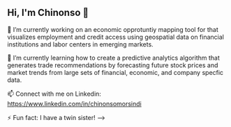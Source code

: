 ## Hi, I'm Chinonso 👋

🔭 I’m currently working on an economic opprotuntiy mapping tool for that visualizes employment and credit access using geospatial data on financial institutions and labor centers in emerging markets. 

🌱 I’m currently learning how to create a predictive analytics algorithm that generates trade recommendations by forecasting future stock prices and market trends from large sets of financial, economic, and company specfic data. 

📫 Connect with me on Linkedin: https://www.linkedin.com/in/chinonsomorsindi

⚡ Fun fact: I have a twin sister!
-->

<!--
**ChinonsoM/ChinonsoM** is a ✨ _special_ ✨ repository because its `README.md` (this file) appears on your GitHub profile.
